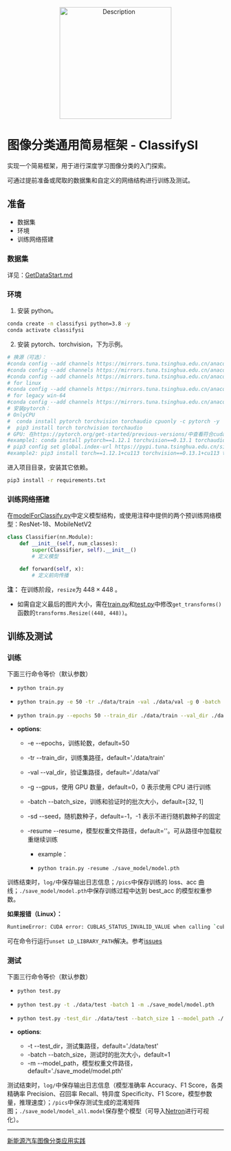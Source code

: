 <div align="center">
  <img src="https://lvyou-article-1325718851.cos.ap-guangzhou.myqcloud.com/imgForTyparo/202501132238376.png" alt="Description" width="260" />
</div>

# 图像分类通用简易框架 - ClassifySI

实现一个简易框架，用于进行深度学习图像分类的入门探索。

可通过提前准备或爬取的数据集和自定义的网络结构进行训练及测试。

## 准备

- 数据集
- 环境
- 训练网络搭建

### 数据集

详见：[GetDataStart.md](./utils/GetDataStart.md)

### 环境

1. 安装 python。

```bash
conda create -n classifysi python=3.8 -y
conda activate classifysi
```

2. 安装 pytorch、torchvision，下为示例。

```bash
# 换源（可选）：
#conda config --add channels https://mirrors.tuna.tsinghua.edu.cn/anaconda/pkgs/free/
#conda config --add channels https://mirrors.tuna.tsinghua.edu.cn/anaconda/pkgs/main/
#conda config --add channels https://mirrors.tuna.tsinghua.edu.cn/anaconda/cloud/conda-forge/
# for linux
#conda config --add channels https://mirrors.tuna.tsinghua.edu.cn/anaconda/cloud/pytorch/
# for legacy win-64
#conda config --add channels https://mirrors.tuna.tsinghua.edu.cn/anaconda/cloud/peterjc123/
# 安装pytorch：
# OnlyCPU
#  conda install pytorch torchvision torchaudio cpuonly -c pytorch -y
#  pip3 install torch torchvision torchaudio
# GPU: 在https://pytorch.org/get-started/previous-versions/中查看符合cuda版本进行安装
#example1: conda install pytorch==1.12.1 torchvision==0.13.1 torchaudio==0.12.1 cudatoolkit=11.3
# pip3 config set global.index-url https://pypi.tuna.tsinghua.edu.cn/simple
#example2: pip3 install torch==1.12.1+cu113 torchvision==0.13.1+cu113 torchaudio==0.12.1 --extra-index-url https://download.pytorch.org/whl/cu113
```

进入项目目录，安装其它依赖。

```bash
pip3 install -r requirements.txt
```

### 训练网络搭建

在[modelForClassify.py](./modelForClassify.py)中定义模型结构，或使用注释中提供的两个预训练网络模型：ResNet-18、MobileNetV2

```python
class Classifier(nn.Module):
    def __init__(self, num_classes):
        super(Classifier, self).__init__()
        # 定义模型

    def forward(self, x):
        # 定义前向传播
```

**注：** 在训练阶段，`resize`为 $` 448 \times 448 `$ 。

- 如需自定义最后的图片大小，需在[train.py](https://github.com/Giperx/ClassifySI/blob/11392bd53e3ad854d81098183a4249d1247c1321/train.py#L56)和[test.py](https://github.com/Giperx/ClassifySI/blob/11392bd53e3ad854d81098183a4249d1247c1321/test.py#L52)中修改`get_transforms()`函数的`transforms.Resize((448, 448))`。

## 训练及测试

### 训练

下面三行命令等价（默认参数）

- ```bash
  python train.py
  ```

- ```bash
  python train.py -e 50 -tr ./data/train -val ./data/val -g 0 -batch 32 1 -sd -1
  ```

- ```bash
  python train.py --epochs 50 --train_dir ./data/train --val_dir ./data/val --gpus 0 --batch_size 32 1 --seed -1
  ```

- **options**:

  - -e --epochs，训练轮数，default=50

  - -tr --train_dir，训练集路径，default='./data/train'

  - -val --val_dir，验证集路径，default='./data/val'

  - -g --gpus，使用 GPU 数量，default=0，0 表示使用 CPU 进行训练

  - -batch --batch_size，训练和验证时的批次大小，default=[32, 1]

  - -sd --seed，随机数种子，default=-1，-1 表示不进行随机数种子的固定

  - -resume --resume，模型权重文件路径，default=''。可从路径中加载权重继续训练

    - example：

    - ```bassh
      python train.py -resume ./save_model/model.pth
      ```

训练结束时，`log/`中保存输出日志信息；`/pics`中保存训练的 loss、acc 曲线；`./save_model/model.pth`中保存训练过程中达到 best_acc 的模型权重参数。

**如果报错（Linux）：**

```bash
RuntimeError: CUDA error: CUBLAS_STATUS_INVALID_VALUE when calling `cublasSgemm( handle, opa, opb, m, n, k, &alpha, a, lda, b, ldb, &beta, c, ldc)`
```

可在命令行运行`unset LD_LIBRARY_PATH`解决。参考[issues](https://github.com/coqui-ai/TTS/issues/1517#issuecomment-1402024354)

### 测试

下面三行命令等价（默认参数）

- ```bash
  python test.py
  ```

- ```bash
  python test.py -t ./data/test -batch 1 -m ./save_model/model.pth
  ```

- ```bash
  python test.py -test_dir ./data/test --batch_size 1 --model_path ./save_model/model.pth
  ```

- **options**:

  - -t --test_dir，测试集路径，default='./data/test'
  - -batch --batch_size，测试时的批次大小，default=1
  - -m --model_path，模型权重文件路径，default='./save_model/model.pth'

测试结束时，`log/`中保存输出日志信息（模型准确率 Accuracy、F1 Score，各类精确率 Precision、召回率 Recall、特异度 Specificity、F1 Score，模型参数量，推理速度）；`/pics`中保存测试生成的混淆矩阵图；`./save_model/model_all.model`保存整个模型（可导入[Netron](https://github.com/lutzroeder/netron)进行可视化）。

---

[新能源汽车图像分类应用实践](./example_classify_car/新能源汽车图像分类实践.md)
